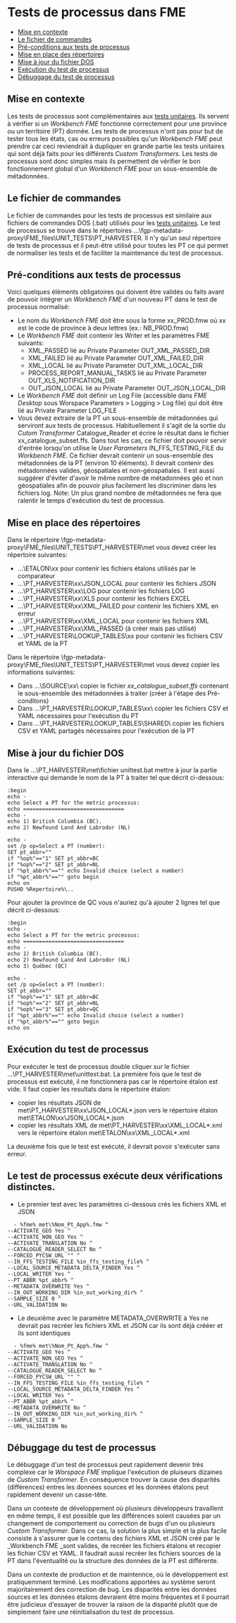 # Tests de processus dans FME

- [Mise en contexte](#Mise-en-contexte)
- [Le fichier de commandes](#Le-fichier-de-commandes)
- [Pré-conditions aux tests de processus](#Pré-conditions-aux-tests-de-processus)
- [Mise en place des répertoires](#Mise-en-place-des-répertoires)
- [Mise à jour du fichier DOS](#Mise-à-jour-du-fichier-DOS)
- [Exécution du test de processus](#Exécution-du-test-de-processus)
- [Débuggage du test de processus](#Débuggage-du-test-de-processus)

## Mise en contexte

Les tests de processus sont complémentaires aux [tests unitaires](https://github.com/federal-geospatial-platform/fgp-metadata-proxy/blob/master/docs/Tests%20Unitaires.md).  Ils servent à vérifier si un _Workbench FME_ fonctionne correctement pour une province ou un territoire (PT) donnée.  Les tests de processus n'ont pas pour but de tester tous les états, cas ou erreurs possibles qu'un _Workbench FME_ peut prendre car ceci reviendrait à dupliquer en grande partie les tests unitaires qui sont déjà faits pour les différents _Custom Transformers_.  Les tests de processus sont donc simples mais ils permettent de vérifier le bon fonctionnement global d'un _Workbench FME_ pour un sous-ensemble de métadonnées.

## Le fichier de commandes

Le fichier de commandes pour les tests de processus est similaire aux fichiers de commandes DOS (.bat) utilisés pour les [tests unitaires](https://github.com/federal-geospatial-platform/fgp-metadata-proxy/blob/master/docs/Tests%20Unitaires.md). Le test de processus se trouve dans le répertoires ...\fgp-metadata-proxy\FME_files\UNIT_TESTS\PT_HARVESTER. Il n'y qu'un seul répertoire de tests de processus et il peut-être utilisé pour toutes les PT ce qui permet de normaliser les tests et de faciliter la maintenance du test de processus.

## Pré-conditions aux tests de processus

Voici quelques éléments obligatoires qui doivent être validés ou faits avant de pouvoir intégrer un _Workbench FME_ d'un nouveau PT dans le test de processus normalisé:

  - Le nom du _Workbench FME_ doit être sous la forme xx_PROD.fmw où xx est le code de province à deux lettres (ex.: NB_PROD.fmw)
  - Le _Workbench FME_ doit contenir les Writer et les paramètres FME  suivants:
    - XML_PASSED lié au Private Parameter OUT_XML_PASSED_DIR
    - XML_FAILED lié au Private Parameter OUT_XML_FAILED_DIR
    - XML_LOCAL lié au Private Parameter OUT_XML_LOCAL_DIR
    - PROCESS_REPORT_MANUAL_TASKS lié au Private Parameter OUT_XLS_NOTIFICATION_DIR
    - OUT_JSON_LOCAL lié au Private Parameter OUT_JSON_LOCAL_DIR
  - Le _Workbench FME_ doit définir un Log File (accessible dans _FME Desktop_ sous Worspace Parameters > Logging > Log file) qui doit être lié au Private Parameter LOG_FILE
  - Vous devez extraire de la PT un sous-ensemble de métadonnées qui serviront aux tests de processus. Habituellement il s'agit de la sortie du _Cutom Transformer_ Catalogue_Reader et écrire le résultat dans le fichier xx_catalogue_subset.ffs.  Dans tout les cas, ce fichier doit pouvoir servir d'entrée lorsqu'on utilise le _User Parameters_ IN_FFS_TESTING_FILE du _Workbench FME_.  Ce fichier devrait contenir un sous-ensemble des métadonnées de la PT (environ 10 éléments). Il devrait contenir des métadonnées valides, géospatiales et non-géospatiales. Il est aussi suggérer d'éviter d'avoir le même nombre de métadonnées géo et non géospatiales afin de pouvoir plus facilement les discriminer dans les fichiers log.  Note: Un plus grand nombre de métadonnées ne fera que ralentir le temps d'exécution du test de processus.

## Mise en place des répertoires

Dans le répertoire \fgp-metadata-proxy\FME_files\UNIT_TESTS\PT_HARVESTER\met vous devez créer les répertoire suivantes:

  - ...\ETALON\xx pour contenir les fichiers étalons utilisés par le comparateur
  - ...\PT_HARVESTER\xx\JSON_LOCAL pour contenir les fichiers JSON
  - ...\PT_HARVESTER\xx\LOG pour contenir les fichiers LOG
  - ...\PT_HARVESTER\xx\XLS pour contenir les fichiers EXCEL
  - ...\PT_HARVESTER\xx\XML_FAILED pour contenir les fichiers XML en erreur
  - ...\PT_HARVESTER\xx\XML_LOCAL pour contenir les fichiers XML
  - ...\PT_HARVESTER\xx\XML_PASSED (à créer mais pas utilisé)
  - ...\PT_HARVESTER\LOOKUP_TABLES\xx pour contenir les fichiers CSV et YAML de la PT

Dans le répertoire \fgp-metadata-proxy\FME_files\UNIT_TESTS\PT_HARVESTER\met vous devez copier les informations suivantes:

  - Dans ...\SOURCE\xx\ copier le fichier _xx_catalogue_subset.ffs_ contenant le sous-ensemble des métadonnées à traiter (créer à l'étape des Pré-conditons)
  - Dans ...\PT_HARVESTER\LOOKUP_TABLES\xx\ copier les fichiers CSV et YAML nécessaires pour l'exécution du PT
  - Dans ...\PT_HARVESTER\LOOKUP_TABLES\SHARED\ copier les fichiers CSV et YAML partagés nécessaires pour l'exécution de la PT

## Mise à jour du fichier DOS

Dans le ...\PT_HARVESTER\met\fichier unittest.bat mettre à jour la partie interactive qui demande le nom de la PT à traiter tel que décrit ci-dessous:

```DOS
:begin
echo - 
echo Select a PT for the metric processus:
echo ================================
echo -
echo 1) British Columbia (BC).
echo 2) Newfound Land And Labrodor (NL)

echo -
set /p op=Select a PT (number):
SET pt_abbr=""
if "%op%"=="1" SET pt_abbr=BC
if "%op%"=="2" SET pt_abbr=NL
if "%pt_abbr%"=="" echo Invalid choice (select a number)
if "%pt_abbr%"=="" goto begin
echo on
PUSHD %Repertoire%\..
```

Pour ajouter la province de QC vous n'auriez qu'à ajouter 2 lignes tel que décrit ci-dessous: 
```DOS
:begin
echo - 
echo Select a PT for the metric processus:
echo ================================
echo -
echo 1) British Columbia (BC).
echo 2) Newfound Land And Labrodor (NL)
echo 3) Québec (QC)

echo -
set /p op=Select a PT (number):
SET pt_abbr=""
if "%op%"=="1" SET pt_abbr=BC
if "%op%"=="2" SET pt_abbr=NL
if "%op%"=="3" SET pt_abbr=QC
if "%pt_abbr%"=="" echo Invalid choice (select a number)
if "%pt_abbr%"=="" goto begin
echo on
```

## Exécution du test de processus

Pour exécuter le test de processus double cliquer sur le fichier ...\PT_HARVESTER\met\unittest.bat. La première fois que le test de processus est exécuté, il ne fonctionnera pas car le répertoire étalon est vide. Il faut copier les resultats dans le répertoire étalon:
  - copier les résultats JSON de met\PT_HARVESTER\xx\JSON_LOCAL\*.json vers le répertoire étalon met\ETALON\xx\JSON_LOCAL\*.json
  - copier les résultats XML de met\PT_HARVESTER\xx\XML_LOCAL\*.xml vers le répertoire étalon met\ETALON\xx\XML_LOCAL\*.xml

La deuxième fois que le test est exécuté, il devrait povoir s'exécuter sans erreur.
  
Le test de processus exécute deux vérifications distinctes.
  - 
  - Le premier test avec les paramètres ci-dessous crés les fichiers XML et JSON
```DOS
  - %fme% met\%Nom_Pt_App%.fmw ^
--ACTIVATE_GEO Yes ^
--ACTIVATE_NON_GEO Yes ^
--ACTIVATE_TRANSLATION No ^
--CATALOGUE_READER_SELECT No ^
--FORCED_PYCSW_URL "" ^
--IN_FFS_TESTING_FILE %in_ffs_testing_file% ^
--LOCAL_SOURCE_METADATA_DELTA_FINDER Yes ^
--LOCAL_WRITER Yes ^
--PT_ABBR %pt_abbr% ^
--METADATA_OVERWRITE Yes ^
--IN_OUT_WORKING_DIR %in_out_working_dir% ^
--SAMPLE_SIZE 0 ^
--URL_VALIDATION No
```
  - Le deuxième avec le paramètre METADATA_OVERWRITE à Yes ne devrait pas recréer les fichiers XML et JSON car ils sont déjà crééer et ils sont identiques
```DOS
  - %fme% met\%Nom_Pt_App%.fmw ^
--ACTIVATE_GEO Yes ^
--ACTIVATE_NON_GEO Yes ^
--ACTIVATE_TRANSLATION No ^
--CATALOGUE_READER_SELECT No ^
--FORCED_PYCSW_URL "" ^
--IN_FFS_TESTING_FILE %in_ffs_testing_file% ^
--LOCAL_SOURCE_METADATA_DELTA_FINDER Yes ^
--LOCAL_WRITER Yes ^
--PT_ABBR %pt_abbr% ^
--METADATA_OVERWRITE No ^
--IN_OUT_WORKING_DIR %in_out_working_dir% ^
--SAMPLE_SIZE 0 ^
--URL_VALIDATION No
```

## Débuggage du test de processus

Le débuggage d'un test de processus peut rapidement devenir très complexe car le _Worspace FME_ implique l'exécution de pluiseurs dizaines de _Custom Transformer_.  En conséquence trouver la cause des disparités (différences) entres les données sources et les données étalons peut rapidement devenir un casse-tête. 

Dans un contexte de développement où plusieurs développeurs travaillent en même temps, il est possible que les différences soient causées par un changement de comportement ou correction de bugs d'un ou plusieurs _Custom Transformer_.  Dans ce cas, la solution la plus simple et la plus facile consiste à s'assurer que le contenu des fichiers XML et JSON créé par le _Workbench FME _sont valides, de recréer les fichiers étalons et recopier les fichier CSV et YAML.  Il faudrait aussi recréer les fichiers sources de la PT dans l'éventualité ou la structure des données de la PT est différente.

Dans un contexte de production et de maintennce, où le développement est pratiquemment terminé. Les modfications apportées au système seront majoritairement des correction de bug. Les disparités entre les données sources et les données étalons devraient être moins fréquentes et il pourrait être judicieux d'essayer de trouver la raison de la disparité plutôt que de simplement faire une réinitialisation du test de processus.       